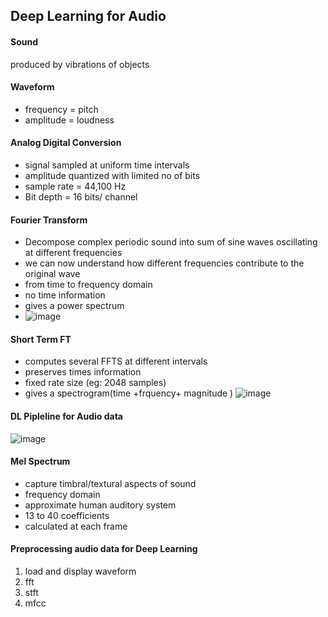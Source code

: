 ## Deep Learning for Audio

#### Sound
produced by vibrations of objects

#### Waveform
- frequency = pitch
- amplitude = loudness
  
#### Analog Digital Conversion
- signal sampled at uniform time intervals
- amplitude quantized with limited no of bits
- sample rate = 44,100 Hz
- Bit depth = 16 bits/ channel
  
#### Fourier Transform
- Decompose complex periodic sound into sum of sine waves oscillating at different frequencies
- we can now understand how different frequencies contribute to the original wave
- from time to frequency domain
- no time information
- gives a power spectrum
- ![image](https://github.com/sathyanaravind/Notes/assets/77285092/377987c7-803f-403c-881f-5214f50e5bf4)

#### Short Term FT
- computes several FFTS at different intervals
- preserves times information
- fixed rate size (eg: 2048 samples)
- gives a spectrogram(time +frquency+ magnitude )
![image](https://github.com/sathyanaravind/Notes/assets/77285092/5b3b3efc-5ad5-42c2-8727-163f0bf61b4b)

#### DL Pipleline for Audio data
![image](https://github.com/sathyanaravind/Notes/assets/77285092/fb72ca09-30f6-4e78-9d4d-f874bef84cfc)


#### Mel Spectrum
- capture timbral/textural aspects of sound
- frequency domain
- approximate human auditory system
- 13 to 40 coefficients
- calculated at each frame


#### Preprocessing audio data for Deep Learning
1. load and display waveform
2. fft
3. stft
4. mfcc
